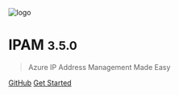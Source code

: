 <!-- _coverpage.md -->

![logo](./images/ipam-logo.png ':size=45%')

# IPAM <small>3.5.0</small>
> Azure IP Address Management Made Easy

[GitHub](https://github.com/Azure/ipam)
[Get Started](/README.md)

